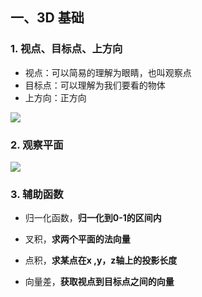 ## 一、3D 基础

### 1. 视点、目标点、上方向

- 视点：可以简易的理解为眼睛，也叫观察点
- 目标点：可以理解为我们要看的物体
- 上方向：正方向

![](D:\系统默认\桌面\code\Project\k-blog\docs\public\webgl\2023-05-04-19-01-24-image.png)

### 2. 观察平面

![](D:\系统默认\桌面\code\Project\k-blog\docs\public\webgl\2023-05-04-19-03-37-image.png)

### 3. 辅助函数

- 归一化函数，**归一化到0-1的区间内**

- 叉积，**求两个平面的法向量**

- 点积，**求某点在x ,y，z轴上的投影长度**

- 向量差，**获取视点到目标点之间的向量**